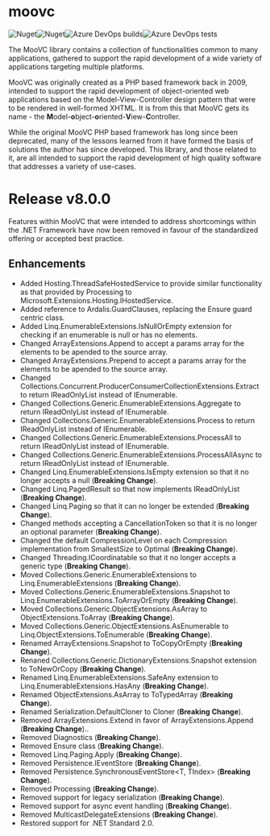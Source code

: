 # moovc

![Nuget](https://img.shields.io/nuget/v/moovc?style=plastic)![Nuget](https://img.shields.io/nuget/dt/moovc?style=plastic)![Azure DevOps builds](https://img.shields.io/azure-devops/build/vmartinspaul/MooVC/2?style=plastic)![Azure DevOps tests](https://img.shields.io/azure-devops/tests/vmartinspaul/MooVC/2?style=plastic)

The MooVC library contains a collection of functionalities common to many applications, gathered to support the rapid development of a wide variety of applications targeting multiple platforms.

MooVC was originally created as a PHP based framework back in 2009, intended to support the rapid development of object-oriented web applications based on the Model-View-Controller design pattern that were to be rendered in well-formed XHTML.  It is from this that MooVC gets its name - the **M**odel-**o**bject-**o**riented-**V**iew-**C**ontroller.

While the original MooVC PHP based framework has long since been deprecated, many of the lessons learned from it have formed the basis of solutions the author has since developed.  This library, and those related to it, are all intended to support the rapid development of high quality software that addresses a variety of use-cases.

# Release v8.0.0

Features within MooVC that were intended to address shortcomings within the .NET Framework have now been removed in favour of the standardized offering or accepted best practice.

## Enhancements

- Added Hosting.ThreadSafeHostedService to provide similar functionality as that provided by Processing to Microsoft.Extensions.Hosting.IHostedService.
- Added reference to Ardalis.GuardClauses, replacing the Ensure guard centric class.
- Added Linq.EnumerableExtensions.IsNullOrEmpty extension for checking if an enumerable is null or has no elements.
- Changed ArrayExtensions.Append to accept a params array for the elements to be apended to the source array.
- Changed ArrayExtensions.Prepend to accept a params array for the elements to be apended to the source array.
- Changed Collections.Concurrent.ProducerConsumerCollectionExtensions.Extract to return IReadOnlyList<T> instead of IEnumerable<T>.
- Changed Collections.Generic.EnumerableExtensions.Aggregate to return IReadOnlyList<T> instead of IEnumerable<T>.
- Changed Collections.Generic.EnumerableExtensions.Process to return IReadOnlyList<T> instead of IEnumerable<T>.
- Changed Collections.Generic.EnumerableExtensions.ProcessAll to return IReadOnlyList<T> instead of IEnumerable<T>.
- Changed Collections.Generic.EnumerableExtensions.ProcessAllAsync to return IReadOnlyList<T> instead of IEnumerable<T>.
- Changed Linq.EnumerableExtensions.IsEmpty extension so that it no longer accepts a null (**Breaking Change**).
- Changed Linq.PagedResult<T> so that now implements IReadOnlyList<T> (**Breaking Change**).
- Changed Linq.Paging so that it can no longer be extended (**Breaking Change**).
- Changed methods accepting a CancellationToken so that it is no longer an optional parameter (**Breaking Change**).
- Changed the default CompressionLevel on each Compression implementation from SmallestSize to Optimal (**Breaking Change**).
- Changed Threading.ICoordinatable<T> so that it no longer accepts a generic type (**Breaking Change**).
- Moved Collections.Generic.EnumerableExtensions to Linq.EnumerableExtensions (**Breaking Change**).
- Moved Collections.Generic.EnumerableExtensions.Snapshot to Linq.EnumerableExtensions.ToArrayOrEmpty (**Breaking Change**).
- Moved Collections.Generic.ObjectExtensions.AsArray to ObjectExtensions.ToArray (**Breaking Change**).
- Moved Collections.Generic.ObjectExtensions.AsEnumerable to Linq.ObjectExtensions.ToEnumerable (**Breaking Change**).
- Renamed ArrayExtensions.Snapshot to ToCopyOrEmpty (**Breaking Change**).
- Renaned Collections.Generic.DictionaryExtensions.Snapshot extension to ToNewOrCopy (**Breaking Change**).
- Renamed Linq.EnumerableExtensions.SafeAny extension to Linq.EnumerableExtensions.HasAny (**Breaking Change**).
- Renamed ObjectExtensions.AsArray to ToTypedArray (**Breaking Change**).
- Renamed Serialization.DefaultCloner to Cloner (**Breaking Change**).
- Removed ArrayExtensions.Extend in favor of ArrayExtensions.Append (**Breaking Change**)..
- Removed Diagnostics (**Breaking Change**).
- Removed Ensure class (**Breaking Change**).
- Removed Linq.Paging.Apply (**Breaking Change**).
- Removed Persistence.IEventStore (**Breaking Change**).
- Removed Persistence.SynchronousEventStore<T, TIndex> (**Breaking Change**).
- Removed Processing (**Breaking Change**).
- Removed support for legacy serialization (**Breaking Change**).
- Removed support for async event handling (**Breaking Change**).
- Removed MulticastDelegateExtensions (**Breaking Change**).
- Restored support for .NET Standard 2.0.